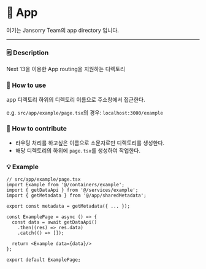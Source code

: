 # 🚀 App
여기는 Jansorry Team의 app directory 입니다.

---

### 🗒️ Description

Next 13을 이용한 App routing을 지원하는 디렉토리

### 🔎 How to use

app 디렉토리 하위의 디렉토리 이름으로 주소창에서 접근한다.

e.g. `src/app/example/page.tsx`의 경우: `localhost:3000/example`

### 🌱 How to contribute

- 라우팅 처리를 하고싶은 이름으로 소문자로만 디렉토리를 생성한다.
- 해당 디렉토리의 하위에 `page.tsx`를 생성하여 작업한다.


### 💡 Example
```tsx
// src/app/example/page.tsx
import Example from '@/containers/example';
import { getDataApi } from '@/services/example';
import { getMetadata } from '@/app/sharedMetadata';

export const metadata = getMetadata({ ... });

const ExamplePage = async () => {
  const data = await getDataApi()
    .then((res) => res.data)
    .catch(() => []);
  
  return <Example data={data}/> 
};

export default ExamplePage;
```
